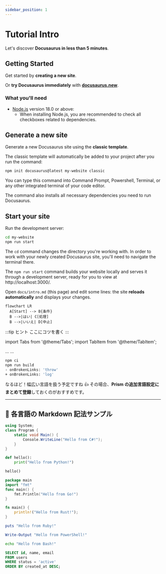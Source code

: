 ```yaml
---
sidebar_position: 1
---
```


# Tutorial Intro

Let's discover **Docusaurus in less than 5 minutes**.

## Getting Started

Get started by **creating a new site**.

Or **try Docusaurus immediately** with **[docusaurus.new](https://docusaurus.new)**.

### What you'll need

- [Node.js](https://nodejs.org/en/download/) version 18.0 or above:
  - When installing Node.js, you are recommended to check all checkboxes related to dependencies.

## Generate a new site

Generate a new Docusaurus site using the **classic template**.

The classic template will automatically be added to your project after you run the command:

```bash
npm init docusaurus@latest my-website classic
```

You can type this command into Command Prompt, Powershell, Terminal, or any other integrated terminal of your code editor.

The command also installs all necessary dependencies you need to run Docusaurus.

## Start your site

Run the development server:

```bash
cd my-website
npm run start
```

The `cd` command changes the directory you're working with. In order to work with your newly created Docusaurus site, you'll need to navigate the terminal there.

The `npm run start` command builds your website locally and serves it through a development server, ready for you to view at http://localhost:3000/.

Open `docs/intro.md` (this page) and edit some lines: the site **reloads automatically** and displays your changes.


```mermaid
flowchart LR
  A[Start] --> B{条件}
  B -->|はい| C[処理]
  B -->|いいえ| D[中止]
```

:::tip ヒント
ここにコツを書く
:::

import Tabs from '@theme/Tabs';
import TabItem from '@theme/TabItem';

<Tabs>
  <TabItem value="Windows">…</TabItem>
  <TabItem value="Linux">…</TabItem>
</Tabs>


```bash title="デプロイ手順" {1,3}
npm ci
npm run build
- onBrokenLinks: 'throw'
+ onBrokenLinks: 'log'
```

なるほど！幅広い言語を扱う予定ですね 👍
その場合、**Prism の追加言語設定にまとめて登録**しておくのがおすすめです。

---


## 🔹 各言語の Markdown 記法サンプル

```csharp
using System;
class Program {
    static void Main() {
        Console.WriteLine("Hello from C#!");
    }
}
```

```python
def hello():
    print("Hello from Python!")

hello()
```

```go
package main
import "fmt"
func main() {
    fmt.Println("Hello from Go!")
}
```

```rust
fn main() {
    println!("Hello from Rust!");
}
```

```ruby
puts "Hello from Ruby!"
```

```powershell
Write-Output "Hello from PowerShell!"
```

```bash
echo "Hello from Bash!"
```

```sql
SELECT id, name, email
FROM users
WHERE status = 'active'
ORDER BY created_at DESC;
```
